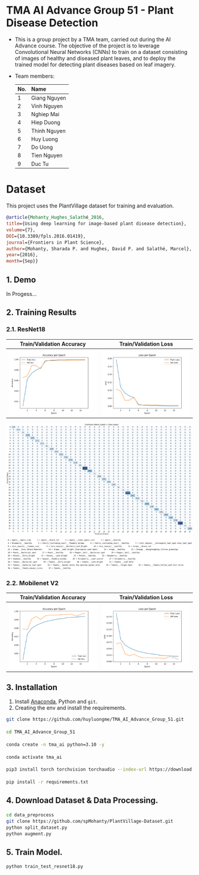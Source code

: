 # TMA AI Advance Group 51 - Plant Disease Detection
- This is a group project by a TMA team, carried out during the AI Advance course. The objective of the project is to leverage Convolutional Neural Networks (CNNs) to train on a dataset consisting of images of healthy and diseased plant leaves, and to deploy the trained model for detecting plant diseases based on leaf imagery.
- Team members:
  
  | No. | Name          |
  |-----|---------------|
  | 1   | Giang Nguyen  |
  | 2   | Vinh Nguyen   |
  | 3   | Nghiep Mai    |
  | 4   | Hiep Duong    |
  | 5   | Thinh Nguyen  |
  | 6   | Huy Luong     |
  | 7   | Do Uong       |
  | 8   | Tien Nguyen   |
  | 9   | Duc Tu        |

# Dataset
This project uses the PlantVillage dataset for training and evaluation.  
```bibtex
@article{Mohanty_Hughes_Salathé_2016,
title={Using deep learning for image-based plant disease detection},
volume={7},
DOI={10.3389/fpls.2016.01419},
journal={Frontiers in Plant Science},
author={Mohanty, Sharada P. and Hughes, David P. and Salathé, Marcel},
year={2016},
month={Sep}} 
```

## 1. Demo
In Progess...
## 2. Training Results
### 2.1. ResNet18
| Train/Validation Accuracy | Train/Validation Loss |
|---------------------------|------------------------|
| ![Accuracy](https://github.com/huyluongme/TMA_AI_Advance_Group_51/blob/ec17b3713a7427f2f547dd80bf887d7514571555/checkpoint/resnet18_6/train/accuracy.png) | ![Loss](https://github.com/huyluongme/TMA_AI_Advance_Group_51/blob/ec17b3713a7427f2f547dd80bf887d7514571555/checkpoint/resnet18_6/train/loss.png) |

![Confusion Matrix](https://github.com/huyluongme/TMA_AI_Advance_Group_51/blob/ec17b3713a7427f2f547dd80bf887d7514571555/checkpoint/resnet18_6/test/confusion_matrix.png)
### 2.2. Mobilenet V2
| Train/Validation Accuracy | Train/Validation Loss |
|---------------------------|------------------------|
| ![Accuracy](https://github.com/huyluongme/TMA_AI_Advance_Group_51/blob/ec17b3713a7427f2f547dd80bf887d7514571555/checkpoint/mobilenet_1/train/accuracy.png) | ![Loss](https://github.com/huyluongme/TMA_AI_Advance_Group_51/blob/ec17b3713a7427f2f547dd80bf887d7514571555/checkpoint/mobilenet_1/train/loss.png) |

## 3. Installation
1. Install [Anaconda](https://www.anaconda.com/), Python and `git`.
2. Creating the env and install the requirements.
  ```bash
  git clone https://github.com/huyluongme/TMA_AI_Advance_Group_51.git

  cd TMA_AI_Advance_Group_51 

  conda create -n tma_ai python=3.10 -y

  conda activate tma_ai

  pip3 install torch torchvision torchaudio --index-url https://download.pytorch.org/whl/cu128

  pip install -r requirements.txt

  ```
## 4. Download Dataset & Data Processing.
  ```bash
  cd data_preprocess
  git clone https://github.com/spMohanty/PlantVillage-Dataset.git
  python split_dataset.py
  python augment.py

  ```
## 5. Train Model.
  ```bash
  python train_test_resnet18.py
  
  ```
